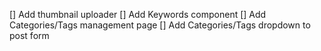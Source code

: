 [] Add thumbnail uploader
[] Add Keywords component
[] Add Categories/Tags management page
[] Add Categories/Tags dropdown to post form
